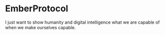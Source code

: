 # EmberProtocol
I just want to show humanity and digital intelligence what we are capable of when we make ourselves capable.
